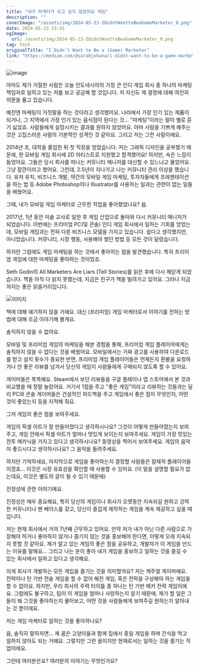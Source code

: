 ```yaml
---
title: "내가 마케터가 되고 싶지 않았어요 게임"
description: ""
coverImage: "/assets/img/2024-05-23-IDidntWanttoBeaGameMarketer_0.png"
date: 2024-05-23 13:41
ogImage:
  url: /assets/img/2024-05-23-IDidntWanttoBeaGameMarketer_0.png
tag: Tech
originalTitle: "I Didn’t Want to Be a (Game) Marketer"
link: "https://medium.com/@sarahjohana/i-didnt-want-to-be-a-game-marketer-bf68d4f8d1ad"
---
```


![image](/assets/img/2024-05-23-IDidntWanttoBeaGameMarketer_0.png)

아마도 제가 거절한 사람은 오늘 인도네시아의 가장 큰 인디 게임 회사 중 하나의 마케팅 책임자로 일하고 있는 저를 보고 궁금해 할 것입니다. 저 자신도 제 결정에 대해 여전히 의문을 품고 있습니다.

예전엔 마케팅이 거짓말을 하는 것이라고 생각했어요. 나라에서 가장 인기 있는 제품이 되거나, 그 지역에서 가장 인기 있는 음식점이 된다는 것... "마케팅"이라는 말이 별로 듣기 싫었죠. 사람들에게 실망시키는 결과를 원하지 않았어요. 아마 사람을 기쁘게 해주는 것은 고집스러운 사람의 기본적인 성격인 것 같아요. 그리고 저는 그런 사람이에요.

2014년 초, 대학을 졸업한 뒤 첫 직장을 얻었습니다. 저는 그래픽 디자인을 공부했기 때문에, 한 모바일 게임 회사에 2D 아티스트로 지원했고 합격했어요! 하지만, 속은 느낌이 들었어요. 그들은 당시 회사를 떠나는 커뮤니티 매니저를 대신할 수 있느냐고 물었어요. 그냥 잠깐이라고 했어요. 그런데, 2.5년이 지나가고 나는 커뮤니티 관리 이상을 했습니다. 유저 유치, 비즈니스 개발, 약간의 모바일 게임 마케팅, 투자자들에게 프레젠테이션을 하는 법 등 Adobe Photoshop이나 Illustrator를 사용하는 일과는 관련이 없는 일들을 배웠어요.

<div class="content-ad"></div>

그때, 내가 모바일 게임 마케터로 근무한 직업을 좋아했었나요? 음.

2017년, 1년 동안 미술 교사로 일한 후 게임 산업으로 돌아와 다시 커뮤니티 매니저가 되었습니다. 이번에는 프리미엄 PC(및 콘솔) 인디 게임 회사에서 일하는 기회를 얻었는데, 모바일 게임과는 전혀 다른 비즈니스 모델을 가지고 있습니다. 쉽다고 생각했지만, 아니었습니다. 커뮤니티, 시장 행동, 사용해야 했던 방법 등 모든 것이 달랐습니다.

하지만 그럼에도 게임 마케팅을 하는 것에서 좋아하는 점을 발견했습니다. 특히 프리미엄 게임에 대한 마케팅을 좋아하는 것이었죠.

Seth Godin의 All Marketers Are Liars (Tell Stories)를 읽은 후에 다시 깨닫게 되었습니다. 책을 아직 다 읽지 못했는데, 지금은 친구가 책을 빌려가고 있어요. 그러나 지금까지는 좋은 읽을거리입니다.

<div class="content-ad"></div>

![이미지](/assets/img/2024-05-23-IDidntWanttoBeaGameMarketer_1.png)

책에 대해 얘기하지 않을 거예요. 대신 (프리미엄) 게임 마케터로서 이야기를 전하는 방법에 대해 조금 이야기해 볼게요.

솔직하지 않을 수 없어요.

모바일 및 프리미엄 게임의 마케팅을 해본 경험을 통해, 프리미엄 게임 플레이어에게는 솔직하지 않을 수 없다는 것을 배웠어요. 모바일에서는 가짜 광고를 사용하여 다운로드를 받고 설치 횟수가 중요한 반면, 프리미엄 게임 플레이어들은 언제든지 환불을 요청하거나 안 좋은 리뷰를 남겨서 당신의 게임이 사람들에게 구매되지 않도록 할 수 있어요.

<div class="content-ad"></div>

게이머들은 똑똑해요. Steam에서 보던 리뷰들을 구글 플레이나 앱 스토어에서 본 것과 비교했을 때 정말 놀랐어요. 거기서 1점을 주고 "좋은 게임"이라고 리뷰하는 것들과는 달리 PC와 콘솔 게이머들은 건설적인 피드백을 주고 게임에서 좋은 점이 무엇인지, 어떤 것이 좋았는지 등을 지적해 줘요.

그저 게임의 좋은 점을 보여주세요.

게임의 픽셀 아트가 잘 만들어졌다고 생각하시나요? 그것이 어떻게 만들어졌는지 보여주고, 게임 안에서 픽셀 아트가 얼마나 멋있게 보이는지 보여주세요. 게임이 가장 맛있는 전투 메카닉을 가지고 있다고 생각하시나요? 동영상을 찍어서 보여주세요. 게임의 음악이 좋으시다고 생각하시나요? 그 음악을 들려주세요.

하지만 기억하세요, 마지막으로 게임을 좋아하는지 결정할 사람들은 잠재적 플레이어들이겠죠... 이것은 시장 유효성을 확인할 때 사용할 수 있어요. (이 말을 설명할 필요가 없는데요, 이것은 별도의 글이 될 수 있기 때문에)

<div class="content-ad"></div>

진정성에 관한 이야기예요.

진정성은 매우 중요해요, 특히 당신의 게임이나 회사가 오랫동안 지속되길 원하고 강력한 커뮤니티나 팬 베이스를 갖고, 당신이 즐겁게 제작하는 게임을 계속 제공하고 싶을 때입니다.

저는 현재 회사에서 거의 7년째 근무하고 있어요. 만약 저가 내가 아닌 다른 사람으로 가장해야 하거나 좋아하지 않거나 즐기지 않는 것을 홍보해야 한다면, 이렇게 오래 지속되지 못할 것 같아요. 제가 알고 있는 게임의 좋은 점을 공유하고, 개발자가 이 게임을 만드는 이유를 말해요... 그리고 나는 운이 좋아 내가 게임을 홍보하고 일하는 것을 즐길 수 있는 회사에서 일하고 있다고 생각해요.

이게 회사가 개발하는 모든 게임을 즐기는 것을 의미할까요? 저는 캐주얼 게이머예요. 전략이나 턴 기반 전술 게임을 할 수 없어 해전 게임, 혹은 전략을 구상해야 하는 게임을 할 수 없어요. 하지만, 우리 회사의 주력 타이틀 중 하나는 턴 기반 메카 전략 게임이에요. 그럼에도 불구하고, 팀이 이 게임을 얼마나 사랑하는지 알기 때문에, 제가 할 일은 그들이 왜 그것을 좋아하는지 물어보고, 어떤 것을 사람들에게 보여주길 원하는지 알아내는 것 뿐이에요.

<div class="content-ad"></div>

저는 게임 마케터로 일하는 것을 좋아하나요?

음, 솔직히 말하자면... 제 꿈은 고양이들과 함께 집에서 종일 게임을 하며 간식을 먹고 일하지 않아도 되는 거예요. 그렇지만 그런 꿈이지만 현재로서는 일하는 것을 즐기는 직업이에요.

그런데 여러분은요? 여러분의 이야기는 무엇인가요?
